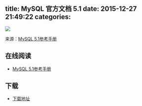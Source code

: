 title: MySQL 官方文档 5.1
date: 2015-12-27 21:49:22
categories:
---

![](http://box.kancloud.cn/2015-07-10_559fc75a29be8_800x1068.jpg?imageMogr2/thumbnail/173x231!/interlace/1/quality/100)

来源：[MySQL 5.1参考手册](http://doc.mysql.cn/mysql5/refman-5.1-zh.html-chapter/)

<!--more-->

## 在线阅读 ##

+ [MySQL 5.1参考手册](http://doc.mysql.cn/mysql5/refman-5.1-zh.html-chapter/)

## 下载 ##

+ [下载地址](http://www.kancloud.cn/yangweijie/mysql5_1)